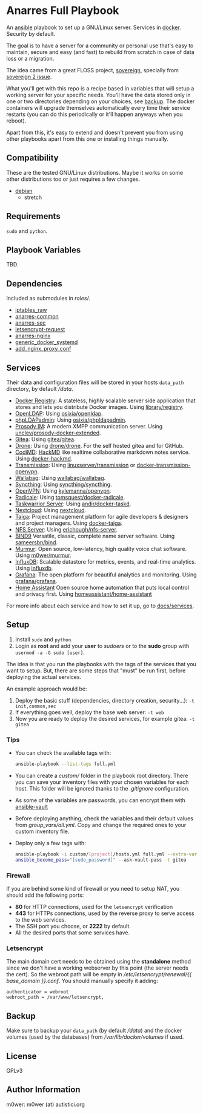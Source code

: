 # Anarres Full Playbook

An [ansible](https://github.com/ansible) playbook to set up a GNU/Linux server.
Services in [docker](https://www.docker.com/). Security by default.

The goal is to have a server for a community or personal use that's easy to
maintain, secure and easy (and fast) to rebuild from scratch in case of data
loss or a migration.

The idea came from a great FLOSS project,
[sovereign](https://github.com/sovereign/sovereign), specially from [sovereign
2 issue](https://github.com/sovereign/sovereign/issues/667).

What you'll get with this repo is a recipe based in variables that will setup a
working server for your specific needs. You'll have the data stored only in one
or two directories depending on your choices, see [backup](#backup). The
docker containers will upgrade themselves automatically every time their
service restarts (you can do this periodically or it'll happen anyways when you
reboot).

Apart from this, it's easy to extend and doesn't prevent you from using other
playbooks apart from this one or installing things manually.

## Compatibility

These are the tested GNU/Linux distributions. Maybe it works on some other
distributions too or just requires a few changes.

* [debian](https://www.debian.org/)
  * stretch

## Requirements

`sudo` and `python`.

## Playbook Variables

TBD.

## Dependencies

Included as submodules in *roles/*.

* [iptables_raw](https://github.com/Nordeus/ansible_iptables_raw)
* [anarres-common](https://github.com/anarres-org/anarres-common)
* [anarres-sec](https://github.com/anarres-org/anarres-sec)
* [letsencrypt-request](https://github.com/anarres-org/letsencrypt-request)
* [anarres-nginx](https://github.com/anarres-org/anarres-nginx)
* [generic_docker_systemd](https://github.com/anarres-org/generic_docker_systemd)
* [add_nginx_proxy_conf](https://github.com/anarres-org/add_nginx_proxy_conf)

## Services

Their data and configuration files will be stored in your hosts `data_path`
directory, by default */data*.

* [Docker Registry](https://docs.docker.com/registry/): A stateless, highly
   scalable server side application that stores and lets you distribute Docker
   images. Using [library/registry](https://hub.docker.com/_/registry).
* [OpenLDAP](http://www.openldap.org/): Using
   [osixia/openldap](https://github.com/osixia/docker-openldap).
* [phpLDAPadmin](http://phpldapadmin.sourceforge.net/):
   Using
   [osixia/phpldapadmin](https://github.com/osixia/docker-phpLDAPadmin).
* [Prosody IM](https://prosody.im/): A modern XMPP communication server. Using
  [unclev/prosody-docker-extended](https://github.com/unclev/prosody-docker-extended).
* [Gitea](https://docs.gitea.io/): Using
  [gitea/gitea](https://github.com/go-gitea/gitea).
* [Drone](https://drone.io/): Using
  [drone/drone](https://github.com/drone/drone). For the self hosted gitea and
  for GitHub.
* [CodiMD](https://github.com/hackmdio/codimd): [HackMD](https://hackmd.io/)
  like realtime collaborative markdown notes service. Using
  [docker-hackmd](https://github.com/hackmdio/docker-hackmd).
* [Transmission](https://transmissionbt.com/): Using
  [linuxserver/transmission](https://github.com/linuxserver/docker-transmission)
  or [docker-transmission-openvpn](https://github.com/haugene/docker-transmission-openvpn).
* [Wallabag](https://wallabag.org/): Using
  [wallabag/wallabag](https://github.com/wallabag/docker).
* [Syncthing](https://syncthing.net/): Using
  [syncthing/syncthing](https://github.com/syncthing/syncthing).
* [OpenVPN](https://openvpn.net/): Using
  [kylemanna/openvpn](https://github.com/kylemanna/docker-openvpn).
* [Radicale](https://radicale.org/): Using
  [tomsquest/docker-radicale](https://github.com/tomsquest/docker-radicale).
* [Taskwarrior Server](https://taskwarrior.org/): Using
  [andir/docker-taskd](https://github.com/andir/docker-taskd).
* [Nextcloud](https://nextcloud.com/): Using
  [nextcloud](https://github.com/nextcloud/docker).
* [Taiga](https://taiga.io/): Project management platform for agile developers
   & designers and project managers. Using
  [docker-taiga](https://github.com/m0wer/docker-taiga).
* [NFS Server](https://sourceforge.net/projects/nfs/): Using
  [erichough/nfs-server](https://github.com/ehough/docker-nfs-server).
* [BIND9](https://www.isc.org/bind/) Versatile, classic, complete name server
   software. Using [sameersbn/bind](https://github.com/sameersbn/docker-bind).
* [Murmur](https://wiki.mumble.info/wiki/Main_Page): Open source, low-latency,
   high quality voice chat software. Using
   [m0wer/murmur](https://hub.docker.com/r/m0wer/murmur).
* [InfluxDB](https://www.influxdata.com/): Scalable datastore for metrics,
   events, and real-time analytics. Using
   [influxdb](https://hub.docker.com/_/influxdb).
* [Grafana](https://grafana.com/): The open platform for beautiful
   analytics and monitoring. Using
   [grafana/grafana](https://hub.docker.com/r/grafana/grafana).
* [Home Assistant](https://www.home-assistant.io/) Open source home automation
   that puts local control and privacy first. Using
   [homeassistant/home-assistant](https://hub.docker.com/r/homeassistant/home-assistant)

For more info about each service and how to set it up, go to
[docs/services](docs/services).

## Setup

1. Install `sudo` and `python`.
1. Login as **root** and add your **user** to *sudoers* or to the **sudo**
   group with `usermod -a -G sudo [user]`.

The idea is that you run the playbooks with the tags of the services that you
want to setup. But, there are some steps that "must" be run first, before
deploying the actual services.

An example approach would be:

1. Deploy the basic stuff (dependencies, directory creation, security...):
   `-t init,common,sec`
1. If everything goes well, deploy the base web server: `-t web`
1. Now you are ready to deploy the desired services, for example gitea: `-t
   gitea`

### Tips

* You can check the available tags with:

   ```bash
   ansible-playbook --list-tags full.yml
   ```

* You can create a *custom/* folder in the playbook root directory. There you
  can save your inventory files with your chosen variables for each host. This
  folder will be ignored thanks to the *.gitignore* configuration.
* As some of the variables are passwords, you can encrypt them with
  [ansible-vault](https://docs.ansible.com/ansible/latest/user_guide/vault.html)
* Before deploying anything, check the variables and their default values from
  *group_vars/all.yml*. Copy and change the required ones to your custom
  inventory file.
* Deploy only a few tags with:

   ```bash
   ansible-playbook -i custom/[project]/hosts.yml full.yml --extra-vars
   ansible_become_pass="[sudo_password]" --ask-vault-pass -t gitea
   ```

### Firewall

If you are behind some kind of firewall or you need to setup NAT, you should
add the following ports:

* **80** for HTTP connections, used for the `letsencrypt` verification
* **443** for HTTPs connections, used by the reverse proxy to serve access to
  the web services.
* The SSH port you choose, or **2222** by default.
* All the desired ports that some services have.

### Letsencrypt

The main domain cert needs to be obtained using the **standalone** method since
we don't have a working webserver by this point (the server needs the cert). So
the webroot path will be empty in */etc/letsencrypt/renewal/{{ base_domain
}}.conf*. You should manually specify it adding:

```
authenticator = webroot
webroot_path = /var/www/letsencrypt,
```

## Backup

Make sure to backup your `data_path` (by default */data*) and the docker
volumes (used by the databases) from */var/lib/docker/volumes* if used.

## License

GPLv3

## Author Information

m0wer: m0wer (at) autistici.org
